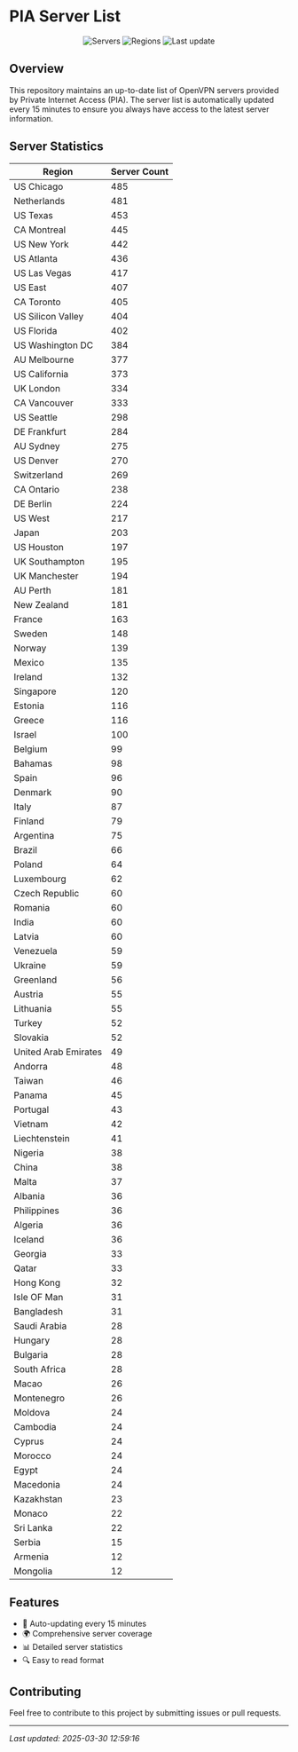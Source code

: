 # PIA Server List

<div align="center">

![Servers](https://img.shields.io/badge/servers-13,562-blue)
![Regions](https://img.shields.io/badge/regions-97-blue)
![Last update](https://img.shields.io/badge/Last_Updated-March_30_2025_07:59_EST-blue)

</div>

## Overview
This repository maintains an up-to-date list of OpenVPN servers provided by Private Internet Access (PIA). The server list is automatically updated every 15 minutes to ensure you always have access to the latest server information.

## Server Statistics
| Region | Server Count |
|--------|--------------|
| US Chicago                     | 485          |
| Netherlands                    | 481          |
| US Texas                       | 453          |
| CA Montreal                    | 445          |
| US New York                    | 442          |
| US Atlanta                     | 436          |
| US Las Vegas                   | 417          |
| US East                        | 407          |
| CA Toronto                     | 405          |
| US Silicon Valley              | 404          |
| US Florida                     | 402          |
| US Washington DC               | 384          |
| AU Melbourne                   | 377          |
| US California                  | 373          |
| UK London                      | 334          |
| CA Vancouver                   | 333          |
| US Seattle                     | 298          |
| DE Frankfurt                   | 284          |
| AU Sydney                      | 275          |
| US Denver                      | 270          |
| Switzerland                    | 269          |
| CA Ontario                     | 238          |
| DE Berlin                      | 224          |
| US West                        | 217          |
| Japan                          | 203          |
| US Houston                     | 197          |
| UK Southampton                 | 195          |
| UK Manchester                  | 194          |
| AU Perth                       | 181          |
| New Zealand                    | 181          |
| France                         | 163          |
| Sweden                         | 148          |
| Norway                         | 139          |
| Mexico                         | 135          |
| Ireland                        | 132          |
| Singapore                      | 120          |
| Estonia                        | 116          |
| Greece                         | 116          |
| Israel                         | 100          |
| Belgium                        | 99           |
| Bahamas                        | 98           |
| Spain                          | 96           |
| Denmark                        | 90           |
| Italy                          | 87           |
| Finland                        | 79           |
| Argentina                      | 75           |
| Brazil                         | 66           |
| Poland                         | 64           |
| Luxembourg                     | 62           |
| Czech Republic                 | 60           |
| Romania                        | 60           |
| India                          | 60           |
| Latvia                         | 60           |
| Venezuela                      | 59           |
| Ukraine                        | 59           |
| Greenland                      | 56           |
| Austria                        | 55           |
| Lithuania                      | 55           |
| Turkey                         | 52           |
| Slovakia                       | 52           |
| United Arab Emirates           | 49           |
| Andorra                        | 48           |
| Taiwan                         | 46           |
| Panama                         | 45           |
| Portugal                       | 43           |
| Vietnam                        | 42           |
| Liechtenstein                  | 41           |
| Nigeria                        | 38           |
| China                          | 38           |
| Malta                          | 37           |
| Albania                        | 36           |
| Philippines                    | 36           |
| Algeria                        | 36           |
| Iceland                        | 36           |
| Georgia                        | 33           |
| Qatar                          | 33           |
| Hong Kong                      | 32           |
| Isle OF Man                    | 31           |
| Bangladesh                     | 31           |
| Saudi Arabia                   | 28           |
| Hungary                        | 28           |
| Bulgaria                       | 28           |
| South Africa                   | 28           |
| Macao                          | 26           |
| Montenegro                     | 26           |
| Moldova                        | 24           |
| Cambodia                       | 24           |
| Cyprus                         | 24           |
| Morocco                        | 24           |
| Egypt                          | 24           |
| Macedonia                      | 24           |
| Kazakhstan                     | 23           |
| Monaco                         | 22           |
| Sri Lanka                      | 22           |
| Serbia                         | 15           |
| Armenia                        | 12           |
| Mongolia                       | 12           |

## Features
- 🔄 Auto-updating every 15 minutes
- 🌍 Comprehensive server coverage
- 📊 Detailed server statistics
- 🔍 Easy to read format

## Contributing
Feel free to contribute to this project by submitting issues or pull requests.

---
*Last updated: 2025-03-30 12:59:16*